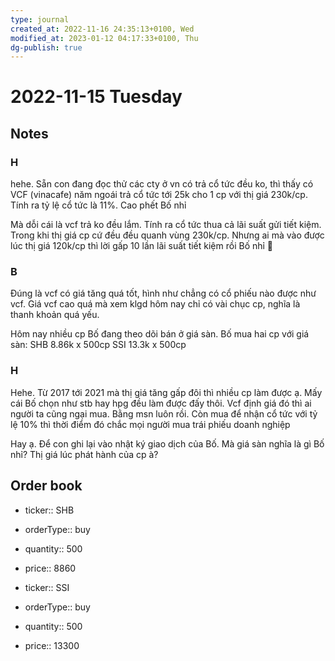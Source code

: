 ```yaml
---
type: journal
created_at: 2022-11-16 24:35:13+0100, Wed
modified_at: 2023-01-12 04:17:33+0100, Thu
dg-publish: true
---
```

# 2022-11-15 Tuesday

## Notes

### H

hehe. Sẵn con đang đọc thử các cty ở vn có trả cổ tức đều ko, thì thấy có VCF (vinacafe) năm ngoái trả cổ tức tới 25k cho 1 cp với thị giá 230k/cp. Tính ra tỷ lệ cổ tức là 11%. Cao phết Bố nhỉ

Mà dỗi cái là vcf trả ko đều lắm. Tính ra cổ tức thua cả lãi suất gửi tiết kiệm. Trong khi thị giá cp cứ đều đều quanh vùng 230k/cp. Nhưng ai mà vào được lúc thị giá 120k/cp thì lời gấp 10 lần lãi suất tiết kiệm rồi Bố nhỉ 🤣

### B

Đúng là vcf có giá tăng quá tốt, hình như chẳng có cổ phiếu nào được như vcf. Giá vcf cao quá mà xem klgd hôm nay chỉ có vài chục cp, nghĩa là thanh khoản quá yếu.

Hôm nay nhiều cp Bố đang theo dõi bán ở giá sàn.
Bố mua hai cp với giá sàn:
SHB 8.86k x 500cp
SSI 13.3k x 500cp

### H

Hehe. Từ 2017 tới 2021 mà thị giá tăng gấp đôi thì nhiều cp làm được ạ. Mấy cái Bố chọn như stb hay hpg đều làm được đấy thôi. Vcf định giá đó thì ai người ta cũng ngại mua. Bằng msn luôn rồi. Còn mua để nhận cổ tức với tỷ lệ 10% thì thời điểm đó chắc mọi người mua trái phiếu doanh nghiệp

Hay ạ. Để con ghi lại vào nhật ký giao dịch của Bố.
Mà giá sàn nghĩa là gì Bố nhỉ? Thị giá lúc phát hành của cp à?

## Order book

- ticker:: SHB
- orderType:: buy
- quantity:: 500
- price:: 8860

- ticker:: SSI
- orderType:: buy
- quantity:: 500
- price:: 13300
